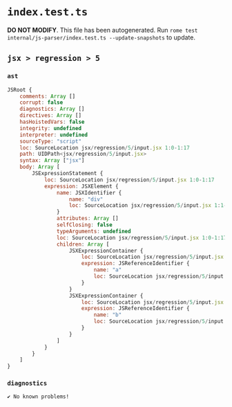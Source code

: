 # `index.test.ts`

**DO NOT MODIFY**. This file has been autogenerated. Run `rome test internal/js-parser/index.test.ts --update-snapshots` to update.

## `jsx > regression > 5`

### `ast`

```javascript
JSRoot {
	comments: Array []
	corrupt: false
	diagnostics: Array []
	directives: Array []
	hasHoistedVars: false
	integrity: undefined
	interpreter: undefined
	sourceType: "script"
	loc: SourceLocation jsx/regression/5/input.jsx 1:0-1:17
	path: UIDPath<jsx/regression/5/input.jsx>
	syntax: Array ["jsx"]
	body: Array [
		JSExpressionStatement {
			loc: SourceLocation jsx/regression/5/input.jsx 1:0-1:17
			expression: JSXElement {
				name: JSXIdentifier {
					name: "div"
					loc: SourceLocation jsx/regression/5/input.jsx 1:1-1:4
				}
				attributes: Array []
				selfClosing: false
				typeArguments: undefined
				loc: SourceLocation jsx/regression/5/input.jsx 1:0-1:17
				children: Array [
					JSXExpressionContainer {
						loc: SourceLocation jsx/regression/5/input.jsx 1:5-1:8
						expression: JSReferenceIdentifier {
							name: "a"
							loc: SourceLocation jsx/regression/5/input.jsx 1:6-1:7 (a)
						}
					}
					JSXExpressionContainer {
						loc: SourceLocation jsx/regression/5/input.jsx 1:8-1:11
						expression: JSReferenceIdentifier {
							name: "b"
							loc: SourceLocation jsx/regression/5/input.jsx 1:9-1:10 (b)
						}
					}
				]
			}
		}
	]
}
```

### `diagnostics`

```
✔ No known problems!

```
